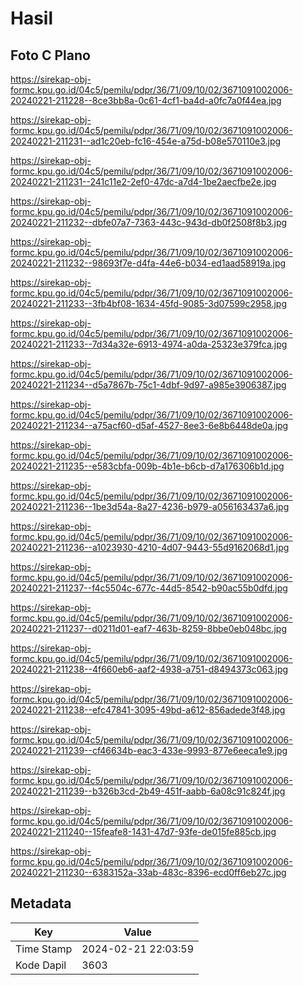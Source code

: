 # Hasil

## Foto C Plano

https://sirekap-obj-formc.kpu.go.id/04c5/pemilu/pdpr/36/71/09/10/02/3671091002006-20240221-211228--8ce3bb8a-0c61-4cf1-ba4d-a0fc7a0f44ea.jpg

https://sirekap-obj-formc.kpu.go.id/04c5/pemilu/pdpr/36/71/09/10/02/3671091002006-20240221-211231--ad1c20eb-fc16-454e-a75d-b08e570110e3.jpg

https://sirekap-obj-formc.kpu.go.id/04c5/pemilu/pdpr/36/71/09/10/02/3671091002006-20240221-211231--241c11e2-2ef0-47dc-a7d4-1be2aecfbe2e.jpg

https://sirekap-obj-formc.kpu.go.id/04c5/pemilu/pdpr/36/71/09/10/02/3671091002006-20240221-211232--dbfe07a7-7363-443c-943d-db0f2508f8b3.jpg

https://sirekap-obj-formc.kpu.go.id/04c5/pemilu/pdpr/36/71/09/10/02/3671091002006-20240221-211232--98693f7e-d4fa-44e6-b034-ed1aad58919a.jpg

https://sirekap-obj-formc.kpu.go.id/04c5/pemilu/pdpr/36/71/09/10/02/3671091002006-20240221-211233--3fb4bf08-1634-45fd-9085-3d07599c2958.jpg

https://sirekap-obj-formc.kpu.go.id/04c5/pemilu/pdpr/36/71/09/10/02/3671091002006-20240221-211233--7d34a32e-6913-4974-a0da-25323e379fca.jpg

https://sirekap-obj-formc.kpu.go.id/04c5/pemilu/pdpr/36/71/09/10/02/3671091002006-20240221-211234--d5a7867b-75c1-4dbf-9d97-a985e3906387.jpg

https://sirekap-obj-formc.kpu.go.id/04c5/pemilu/pdpr/36/71/09/10/02/3671091002006-20240221-211234--a75acf60-d5af-4527-8ee3-6e8b6448de0a.jpg

https://sirekap-obj-formc.kpu.go.id/04c5/pemilu/pdpr/36/71/09/10/02/3671091002006-20240221-211235--e583cbfa-009b-4b1e-b6cb-d7a176306b1d.jpg

https://sirekap-obj-formc.kpu.go.id/04c5/pemilu/pdpr/36/71/09/10/02/3671091002006-20240221-211236--1be3d54a-8a27-4236-b979-a056163437a6.jpg

https://sirekap-obj-formc.kpu.go.id/04c5/pemilu/pdpr/36/71/09/10/02/3671091002006-20240221-211236--a1023930-4210-4d07-9443-55d9162068d1.jpg

https://sirekap-obj-formc.kpu.go.id/04c5/pemilu/pdpr/36/71/09/10/02/3671091002006-20240221-211237--f4c5504c-677c-44d5-8542-b90ac55b0dfd.jpg

https://sirekap-obj-formc.kpu.go.id/04c5/pemilu/pdpr/36/71/09/10/02/3671091002006-20240221-211237--d0211d01-eaf7-463b-8259-8bbe0eb048bc.jpg

https://sirekap-obj-formc.kpu.go.id/04c5/pemilu/pdpr/36/71/09/10/02/3671091002006-20240221-211238--4f660eb6-aaf2-4938-a751-d8494373c063.jpg

https://sirekap-obj-formc.kpu.go.id/04c5/pemilu/pdpr/36/71/09/10/02/3671091002006-20240221-211238--efc47841-3095-49bd-a612-856adede3f48.jpg

https://sirekap-obj-formc.kpu.go.id/04c5/pemilu/pdpr/36/71/09/10/02/3671091002006-20240221-211239--cf46634b-eac3-433e-9993-877e6eeca1e9.jpg

https://sirekap-obj-formc.kpu.go.id/04c5/pemilu/pdpr/36/71/09/10/02/3671091002006-20240221-211239--b326b3cd-2b49-451f-aabb-6a08c91c824f.jpg

https://sirekap-obj-formc.kpu.go.id/04c5/pemilu/pdpr/36/71/09/10/02/3671091002006-20240221-211240--15feafe8-1431-47d7-93fe-de015fe885cb.jpg

https://sirekap-obj-formc.kpu.go.id/04c5/pemilu/pdpr/36/71/09/10/02/3671091002006-20240221-211230--6383152a-33ab-483c-8396-ecd0ff6eb27c.jpg


## Metadata

| Key        | Value               |
| ---------- | ------------------- |
| Time Stamp | 2024-02-21 22:03:59 |
| Kode Dapil | 3603                |



